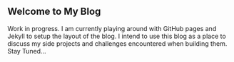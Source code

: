 ## Welcome to My Blog

Work in progress. I am currently playing around with GitHub pages and Jekyll to setup the layout of the blog. I intend to use this blog as a place to discuss my side projects and challenges encountered when building them. Stay Tuned...
